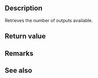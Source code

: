 ## Description

Retrieves the number of outputs available.

## Return value

## Remarks

## See also